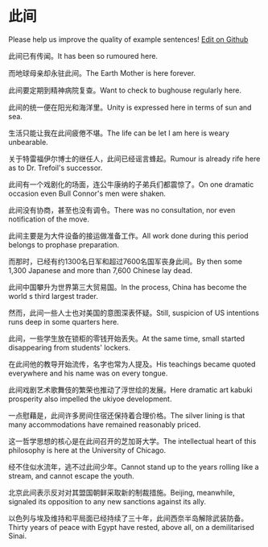 # 此间

Please help us improve the quality of example sentences! [Edit on Github](https://github.com/jiyushe/jiyu-example-sentence-source/blob/main/chinese/cijian.md)

<p><span class="chinese">此间已有传闻。</span><span class="english">It has been so rumoured here.</span></p>

<p><span class="chinese">而地球母亲却永驻此间。</span><span class="english">The Earth Mother is here forever.</span></p>

<p><span class="chinese">此间要定期到精神病院复查。</span><span class="english">Want to check to bughouse regularly here.</span></p>

<p><span class="chinese">此间的统一便在阳光和海洋里。</span><span class="english">Unity is expressed here in terms of sun and sea.</span></p>

<p><span class="chinese">生活只能让我在此间疲倦不堪。</span><span class="english">The life can be let I am here is weary unbearable.</span></p>

<p><span class="chinese">关于特雷福伊尔博士的继任人，此间已经谣言蜂起。</span><span class="english">Rumour is already rife here as to Dr. Trefoil's successor.</span></p>

<p><span class="chinese">此间有一个戏剧化的场面，连公牛康纳的子弟兵们都震惊了。</span><span class="english">On one dramatic occasion even Bull Connor's men were shaken.</span></p>

<p><span class="chinese">此间没有协商，甚至也没有调令。</span><span class="english">There was no consultation, nor even notification of the move.</span></p>

<p><span class="chinese">此间主要是为大件设备的接运做准备工作。</span><span class="english">All work done during this period belongs to prophase preparation.</span></p>

<p><span class="chinese">而那时，已经有约1300名日军和超过7600名国军丧身此间。</span><span class="english">By then some 1,300 Japanese and more than 7,600 Chinese lay dead.</span></p>

<p><span class="chinese">此间中国攀升为世界第三大贸易国。</span><span class="english">In the process, China has become the world s third largest trader.</span></p>

<p><span class="chinese">然而，此间一些人士也对美国的意图深表怀疑。</span><span class="english">Still, suspicion of US intentions runs deep in some quarters here.</span></p>

<p><span class="chinese">此间，一些学生放在锁柜的零钱开始丢失。</span><span class="english">At the same time, small started disappearing from students' lockers.</span></p>

<p><span class="chinese">在此间他的教导开始流传，名字也常为人提及。</span><span class="english">His teachings became quoted everywhere and his name was on every tongue.</span></p>

<p><span class="chinese">此间戏剧艺术歌舞伎的繁荣也推动了浮世绘的发展。</span><span class="english">Here dramatic art kabuki prosperity also impelled the ukiyoe development.</span></p>

<p><span class="chinese">一点慰藉是，此间许多房间住宿还保持着合理价格。</span><span class="english">The silver lining is that many accommodations have remained reasonably priced.</span></p>

<p><span class="chinese">这一哲学思想的核心是在此间召开的芝加哥大学。</span><span class="english">The intellectual heart of this philosophy is here at the University of Chicago.</span></p>

<p><span class="chinese">经不住似水流年，逃不过此间少年。</span><span class="english">Cannot stand up to the years rolling like a stream, and cannot escape the youth.</span></p>

<p><span class="chinese">北京此间表示反对对其盟国朝鲜采取新的制裁措施。</span><span class="english">Beijing, meanwhile, signaled its opposition to any new sanctions against its ally.</span></p>

<p><span class="chinese">以色列与埃及维持和平局面已经持续了三十年，此间西奈半岛解除武装防备。</span><span class="english">Thirty years of peace with Egypt have rested, above all, on a demilitarised Sinai.</span></p>

